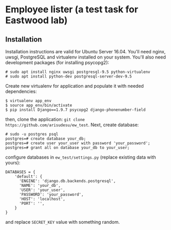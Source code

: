 # Employee lister (a test task for Eastwood lab)

## Installation
Installation instructions are valid for Ubuntu Server 16.04. 
You'll need nginx, uwsgi, PostgreSQL and virtualenv installed on your system. You'll also need development packages (for installing psycopg2):
```
# sudo apt install nginx uwsgi postgresql-9.5 python-virtualenv
# sudo apt install python-dev postgresql-server-dev-9.5
```
Create new virtualenv for application and populate it with needed dependencies:
``` 
$ virtualenv app_env
$ source app_env/bin/activate
$ pip install Django==1.9.7 psycopg2 django-phonenumber-field
```
then, clone the application: ```git clone https://github.com/arisudesu/ew_test```. Next, create database:
```
# sudo -u postgres psql
postgres=# create database your_db;
postgres=# create user your_user with password 'your_password';
postgres=# grant all on database your_db to your_user;
```
configure databases in `ew_test/settings.py` (replace existing data with yours):
```
DATABASES = {
    'default': {
      'ENGINE': 'django.db.backends.postgresql',
      'NAME': 'your_db',
      'USER': 'your_user',
      'PASSWORD': 'your_password',
      'HOST': 'localhost',
      'PORT': '',
    }
}
```
and replace `SECRET_KEY` value with something random.
